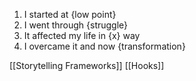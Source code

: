 1. I started at {low point}
2. I went through {struggle} 
3. It affected my life in {x} way 
4. I overcame it and now {transformation}

[[Storytelling Frameworks]]
[[Hooks]]
